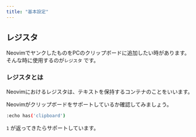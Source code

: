 ```yaml
---
title: "基本設定"
---
```


## レジスタ

NeovimでヤンクしたものをPCのクリップボードに追加したい時があります。
そんな時に使用するのが`レジスタ` です。

### レジスタとは

Neovimにおけるレジスタは、テキストを保持するコンテナのことをいいます。

Neovimがクリップボードをサポートしているか確認してみましょう。

```sh
:echo has('clipboard')
```

`1` が返ってきたらサポートしています。
